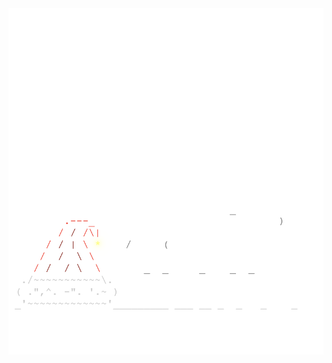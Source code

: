 <img align="left" style="float: left;" src="progress.png" width="530px">

<pre>
&nbsp;
&nbsp;
&nbsp;
&nbsp;
&nbsp;
&nbsp;
&nbsp;
&nbsp;
&nbsp;
&nbsp;
&nbsp;
&nbsp;
&nbsp;
&nbsp;
&nbsp;
&nbsp;
&nbsp;
&nbsp;
<a href='day/6'>Day 6: Chronal Coordinates</a>
<a href='day/5'>Day 5: Alchemical Reduction</a>
<a href='day/4'>Day 4: Repose Record</a>
<a href='day/3'>Day 3: No Matter How You Slice It</a>
<a href='day/2'>Day 2: Inventory Management System</a>
<a href='day/1'>Day 1: Chronal Calibration</a>
</pre>
